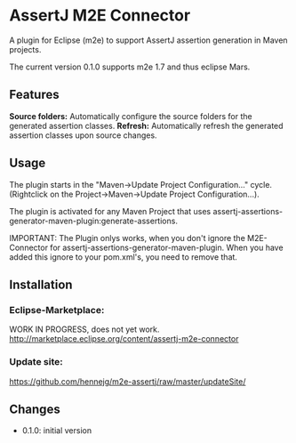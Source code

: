 # AssertJ M2E Connector

A plugin for Eclipse (m2e) to support AssertJ assertion generation in Maven projects.

The current version 0.1.0 supports m2e 1.7 and thus eclipse Mars.

## Features

**Source folders:** Automatically configure the source folders for the generated assertion classes.
**Refresh:** Automatically refresh the generated assertion classes upon source changes.

## Usage

The plugin starts in the "Maven->Update Project Configuration..." cycle. (Rightclick on the Project->Maven->Update Project Configuration...).

The plugin is activated for any Maven Project that uses assertj-assertions-generator-maven-plugin:generate-assertions.

IMPORTANT: The Plugin onlys works, when you don't ignore the M2E-Connector for assertj-assertions-generator-maven-plugin. When you have added this ignore to your pom.xml's, you need to remove that.

## Installation

### Eclipse-Marketplace:

WORK IN PROGRESS, does not yet work.
http://marketplace.eclipse.org/content/assertj-m2e-connector

### Update site:

https://github.com/hennejg/m2e-assertj/raw/master/updateSite/

## Changes

* 0.1.0: initial version
